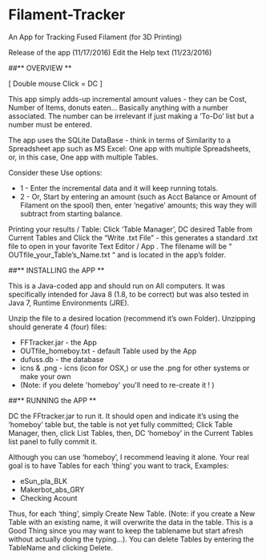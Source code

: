 # Filament-Tracker
An App for Tracking Fused Filament (for 3D Printing)

Release of the app (11/17/2016)
Edit the Help text (11/23/2016)

##** OVERVIEW **

[ Double mouse Click = DC ]

This app simply adds-up incremental amount values - they can be Cost, Number of Items, donuts eaten… Basically anything with a number associated. The number can be irrelevant if just making a ’To-Do’ list but a number must be entered.

The app uses the SQLite DataBase - think in terms of Similarity to a Spreadsheet app such as MS Excel:  One app with multiple Spreadsheets, or, in this case, One app with multiple Tables.

Consider these Use options:
* 1 - Enter the incremental data and it will keep running totals.
* 2 - Or, Start by entering an amount (such as Acct Balance or Amount of Filament on the spool) then, enter ‘negative’ amounts; this way they will subtract from starting balance.

Printing your results / Table:
Click ‘Table Manager’, DC desired Table from Current Tables and Click the “Write .txt File”  - this generates a standard .txt file to open in your favorite Text Editor / App . The filename will be “ OUTfile_your_Table’s_Name.txt “ and is located in the app’s folder.

##** INSTALLING the APP **

This is a Java-coded app and should run on All computers.  It was specifically intended for Java 8 (1.8, to be correct) but was also tested in Java 7, Runtime Environments (JRE).

Unzip the file to a desired location (recommend it’s own Folder).  Unzipping should generate 4 (four) files:
* FFTracker.jar  - the App
* OUTfile_homeboy.txt  - default Table used by the App
* dufuss.db - the database
* icns & .png    - icns (icon for OSX,) or use the .png for other systems or make your own
* (Note: if you delete 'homeboy' you'll need to re-create it ! )

##** RUNNING the APP **

DC the FFtracker.jar to run it.
It should open and indicate it’s using the ‘homeboy’ table but, the table is not yet fully committed;  Click Table Manager, then, click List Tables, then, DC ‘homeboy’ in the Current Tables list panel to fully commit it.

Although you can use ‘homeboy’, I recommend leaving it alone. Your real goal is to have Tables for each ‘thing’ you want to track, Examples:
* eSun_pla_BLK
* Makerbot_abs_GRY
* Checking Acount

Thus, for each ‘thing’, simply Create New Table.  (Note: if you create a New Table with an existing name, it will overwrite the data in the table. This is a Good Thing since you may want to keep the tablename but start afresh without actually doing the typing…). You can delete Tables by entering the TableName and clicking Delete.
